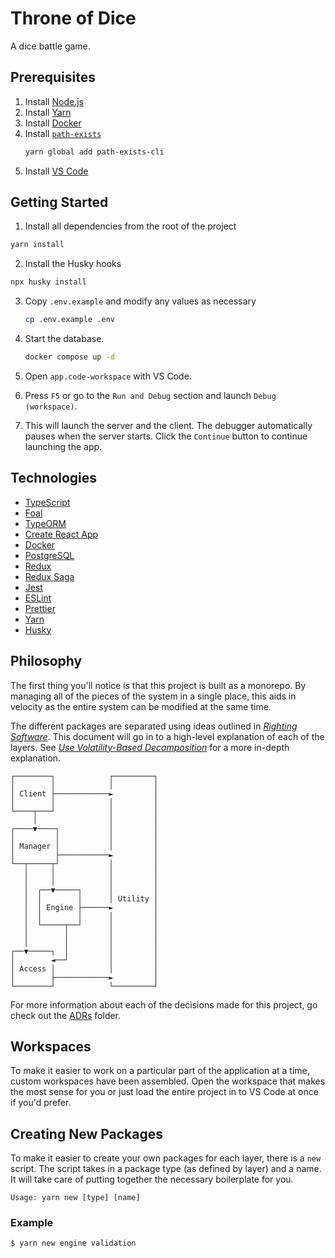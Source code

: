 # Throne of Dice

A dice battle game.

## Prerequisites

1. Install [Node.js](https://nodejs.org/)
2. Install [Yarn](https://yarnpkg.com/)
3. Install [Docker](https://www.docker.com/)
4. Install [`path-exists`](https://www.npmjs.com/package/path-exists-cli)
    ```sh
    yarn global add path-exists-cli
    ```
5. Install [VS Code](https://code.visualstudio.com/)

## Getting Started

1. Install all dependencies from the root of the project

```sh
yarn install
```

2. Install the Husky hooks

```sh
npx husky install
```

3. Copy `.env.example` and modify any values as necessary
   ```sh
   cp .env.example .env
   ```

4. Start the database.
   ```sh
   docker compose up -d
   ```
5. Open `app.code-workspace` with VS Code.
6. Press `F5` or go to the `Run and Debug` section and launch `Debug (workspace)`.
7. This will launch the server and the client. The debugger automatically pauses when the server starts. Click the `Continue` button to continue launching the app.

## Technologies

- [TypeScript](https://www.typescriptlang.org/)
- [Foal](https://foalts.org/)
- [TypeORM](https://typeorm.io/)
- [Create React App](https://create-react-app.dev/)
- [Docker](https://www.docker.com/)
- [PostgreSQL](https://www.postgresql.org/)
- [Redux](https://redux.js.org/)
- [Redux Saga](https://redux-saga.js.org/)
- [Jest](https://jestjs.io/)
- [ESLint](https://eslint.org/)
- [Prettier](https://prettier.io/)
- [Yarn](https://yarnpkg.com/)
- [Husky](https://typicode.github.io/husky/)

## Philosophy

The first thing you'll notice is that this project is built as a monorepo. By managing all of the pieces of the system in a single place, this aids in velocity as the entire system can be modified at the same time.

The different packages are separated using ideas outlined in [_Righting Software_](https://rightingsoftware.org/). This document will go in to a high-level explanation of each of the layers. See [_Use Volatility-Based Decomposition_](./.adrs/00005-use-volatility-based-decomposition.md) for a more in-depth explanation.

```
┌────────┐            ┌─────────┐
│        │            │         │
│ Client ├────────────►         │
│        │            │         │
└────┬───┘            │         │
     │                │         │
┌────▼────┐           │         │
│         │           │         │
│ Manager │           │         │
│         ├───────────►         │
└──┬─────┬┘           │         │
   │     │            │         │
   │     │            │         │
   │  ┌──▼─────┐      │         │
   │  │        │      │ Utility │
   │  │ Engine ├──────►         │
   │  │        │      │         │
   │  └─────┬──┘      │         │
   │        │         │         │
   │        │         │         │
┌──▼─────┐  │         │         │
│        ◄──┘         │         │
│ Access │            │         │
│        ├────────────►         │
└────────┘            └─────────┘
```

For more information about each of the decisions made for this project, go check out the [ADRs](./.adrs) folder.

## Workspaces

To make it easier to work on a particular part of the application at a time, custom workspaces have been assembled. Open the workspace that makes the most sense for you or just load the entire project in to VS Code at once if you'd prefer.

## Creating New Packages

To make it easier to create your own packages for each layer, there is a `new` script. The script takes in a package type (as defined by layer) and a name. It will take care of putting together the necessary boilerplate for you.

```
Usage: yarn new [type] [name]
```

### Example

```sh
$ yarn new engine validation
```
